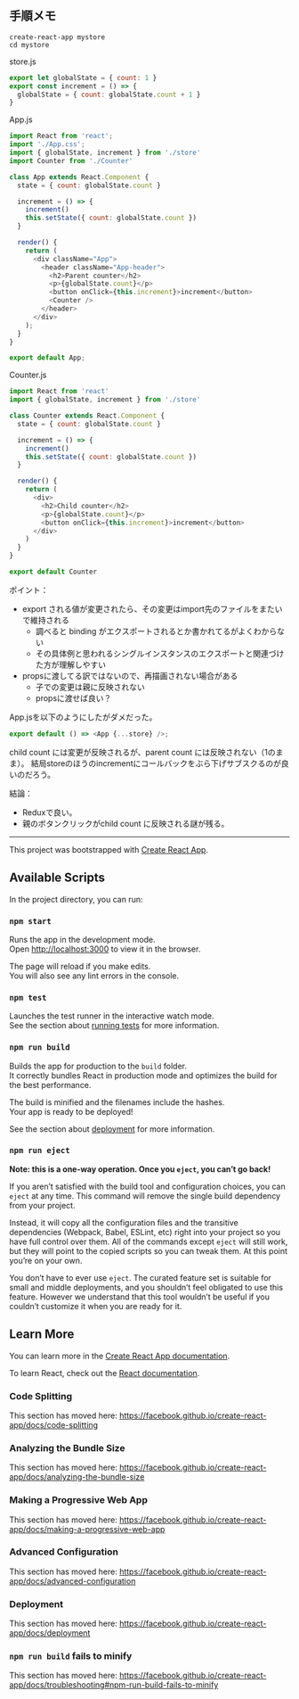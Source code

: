 ## 手順メモ

```
create-react-app mystore
cd mystore
```

store.js
```js
export let globalState = { count: 1 }
export const increment = () => {
  globalState = { count: globalState.count + 1 }
}
```

App.js
```js
import React from 'react';
import './App.css';
import { globalState, increment } from './store'
import Counter from './Counter'

class App extends React.Component {
  state = { count: globalState.count }

  increment = () => {
    increment()
    this.setState({ count: globalState.count })
  }

  render() {
    return (
      <div className="App">
        <header className="App-header">
          <h2>Parent counter</h2>
          <p>{globalState.count}</p>
          <button onClick={this.increment}>increment</button>
          <Counter />
        </header>
      </div>
    );
  }
}

export default App;
```

Counter.js
```js
import React from 'react'
import { globalState, increment } from './store'

class Counter extends React.Component {
  state = { count: globalState.count }

  increment = () => {
    increment()
    this.setState({ count: globalState.count })
  }

  render() {
    return (
      <div>
        <h2>Child counter</h2>
        <p>{globalState.count}</p>
        <button onClick={this.increment}>increment</button>
      </div>
    )
  }
}

export default Counter
```

ポイント：
- export される値が変更されたら、その変更はimport先のファイルをまたいで維持される
  - 調べると binding がエクスポートされるとか書かれてるがよくわからない
  - その具体例と思われるシングルインスタンスのエクスポートと関連づけた方が理解しやすい
- propsに渡してる訳ではないので、再描画されない場合がある
  - 子での変更は親に反映されない
  - propsに渡せば良い？

App.jsを以下のようにしたがダメだった。

```js
export default () => <App {...store} />;
```

child count には変更が反映されるが、parent count には反映されない（1のまま）。
結局storeのほうのincrementにコールバックをぶら下げサブスクるのが良いのだろう。

結論：
- Reduxで良い。
- 親のボタンクリックがchild count に反映される謎が残る。

---

This project was bootstrapped with [Create React App](https://github.com/facebook/create-react-app).

## Available Scripts

In the project directory, you can run:

### `npm start`

Runs the app in the development mode.<br>
Open [http://localhost:3000](http://localhost:3000) to view it in the browser.

The page will reload if you make edits.<br>
You will also see any lint errors in the console.

### `npm test`

Launches the test runner in the interactive watch mode.<br>
See the section about [running tests](https://facebook.github.io/create-react-app/docs/running-tests) for more information.

### `npm run build`

Builds the app for production to the `build` folder.<br>
It correctly bundles React in production mode and optimizes the build for the best performance.

The build is minified and the filenames include the hashes.<br>
Your app is ready to be deployed!

See the section about [deployment](https://facebook.github.io/create-react-app/docs/deployment) for more information.

### `npm run eject`

**Note: this is a one-way operation. Once you `eject`, you can’t go back!**

If you aren’t satisfied with the build tool and configuration choices, you can `eject` at any time. This command will remove the single build dependency from your project.

Instead, it will copy all the configuration files and the transitive dependencies (Webpack, Babel, ESLint, etc) right into your project so you have full control over them. All of the commands except `eject` will still work, but they will point to the copied scripts so you can tweak them. At this point you’re on your own.

You don’t have to ever use `eject`. The curated feature set is suitable for small and middle deployments, and you shouldn’t feel obligated to use this feature. However we understand that this tool wouldn’t be useful if you couldn’t customize it when you are ready for it.

## Learn More

You can learn more in the [Create React App documentation](https://facebook.github.io/create-react-app/docs/getting-started).

To learn React, check out the [React documentation](https://reactjs.org/).

### Code Splitting

This section has moved here: https://facebook.github.io/create-react-app/docs/code-splitting

### Analyzing the Bundle Size

This section has moved here: https://facebook.github.io/create-react-app/docs/analyzing-the-bundle-size

### Making a Progressive Web App

This section has moved here: https://facebook.github.io/create-react-app/docs/making-a-progressive-web-app

### Advanced Configuration

This section has moved here: https://facebook.github.io/create-react-app/docs/advanced-configuration

### Deployment

This section has moved here: https://facebook.github.io/create-react-app/docs/deployment

### `npm run build` fails to minify

This section has moved here: https://facebook.github.io/create-react-app/docs/troubleshooting#npm-run-build-fails-to-minify
